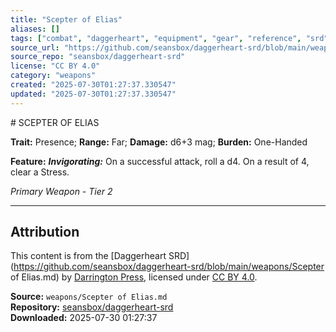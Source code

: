 ```yaml
---
title: "Scepter of Elias"
aliases: []
tags: ["combat", "daggerheart", "equipment", "gear", "reference", "srd", "ttrpg", "weapon"]
source_url: "https://github.com/seansbox/daggerheart-srd/blob/main/weapons/Scepter of Elias.md"
source_repo: "seansbox/daggerheart-srd"
license: "CC BY 4.0"
category: "weapons"
created: "2025-07-30T01:27:37.330547"
updated: "2025-07-30T01:27:37.330547"
---
```


﻿# SCEPTER OF ELIAS

**Trait:** Presence; **Range:** Far; **Damage:** d6+3 mag; **Burden:** One-Handed

**Feature:** ***Invigorating:*** On a successful attack, roll a d4. On a result of 4, clear a Stress.

*Primary Weapon - Tier 2*

---

## Attribution

This content is from the [Daggerheart SRD](https://github.com/seansbox/daggerheart-srd/blob/main/weapons/Scepter of Elias.md) by [Darrington Press](https://darringtonpress.com/), licensed under [CC BY 4.0](https://creativecommons.org/licenses/by/4.0/).

**Source:** `weapons/Scepter of Elias.md`  
**Repository:** [seansbox/daggerheart-srd](https://github.com/seansbox/daggerheart-srd)  
**Downloaded:** 2025-07-30 01:27:37

